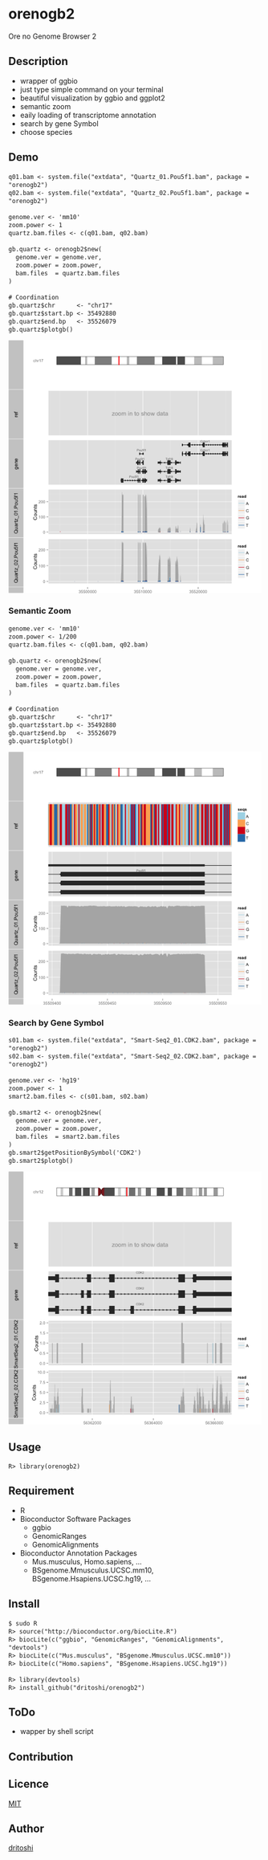 orenogb2
====

Ore no Genome Browser 2

## Description
- wrapper of ggbio
- just type simple command on your terminal
- beautiful visualization by ggbio and ggplot2
- semantic zoom
- eaily loading of transcriptome annotation
- search by gene Symbol
- choose species

## Demo

    q01.bam <- system.file("extdata", "Quartz_01.Pou5f1.bam", package = "orenogb2")
    q02.bam <- system.file("extdata", "Quartz_02.Pou5f1.bam", package = "orenogb2")

    genome.ver <- 'mm10'
    zoom.power <- 1
    quartz.bam.files <- c(q01.bam, q02.bam)
    
    gb.quartz <- orenogb2$new(
      genome.ver = genome.ver,
      zoom.power = zoom.power,
      bam.files  = quartz.bam.files
    )
    
    # Coordination
    gb.quartz$chr      <- "chr17"
    gb.quartz$start.bp <- 35492880
    gb.quartz$end.bp   <- 35526079
    gb.quartz$plotgb()

![demo](Pou5f1.png)

### Semantic Zoom

    genome.ver <- 'mm10'
    zoom.power <- 1/200
    quartz.bam.files <- c(q01.bam, q02.bam)
    
    gb.quartz <- orenogb2$new(
      genome.ver = genome.ver,
      zoom.power = zoom.power,
      bam.files  = quartz.bam.files
    )
    
    # Coordination
    gb.quartz$chr      <- "chr17"
    gb.quartz$start.bp <- 35492880
    gb.quartz$end.bp   <- 35526079
    gb.quartz$plotgb()

![demo](Pou5f1.zoom.png)

### Search by Gene Symbol

    s01.bam <- system.file("extdata", "Smart-Seq2_01.CDK2.bam", package = "orenogb2")
    s02.bam <- system.file("extdata", "Smart-Seq2_02.CDK2.bam", package = "orenogb2")  

    genome.ver <- 'hg19'
    zoom.power <- 1
    smart2.bam.files <- c(s01.bam, s02.bam)
    
    gb.smart2 <- orenogb2$new(
      genome.ver = genome.ver,
      zoom.power = zoom.power,
      bam.files  = smart2.bam.files
    )
    gb.smart2$getPositionBySymbol('CDK2')
    gb.smart2$plotgb()

![demo](CDK2.png)

## Usage

    R> library(orenogb2)

## Requirement
- R
- Bioconductor Software Packages
    - ggbio
    - GenomicRanges
    - GenomicAlignments
- Bioconductor Annotation Packages
    - Mus.musculus, Homo.sapiens, ...
    - BSgenome.Mmusculus.UCSC.mm10, BSgenome.Hsapiens.UCSC.hg19, ...

## Install

    $ sudo R
    R> source("http://bioconductor.org/biocLite.R")
    R> biocLite(c("ggbio", "GenomicRanges", "GenomicAlignments", "devtools")
    R> biocLite(c("Mus.musculus", "BSgenome.Mmusculus.UCSC.mm10"))
    R> biocLite(c("Homo.sapiens", "BSgenome.Hsapiens.UCSC.hg19"))

    R> library(devtools)
    R> install_github("dritoshi/orenogb2")

## ToDo
- wapper by shell script

## Contribution

## Licence

[MIT](https://github.com/dritoshi/orenogb/blob/master/LICENCE)

## Author

[dritoshi](https://github.com/dritoshi)
